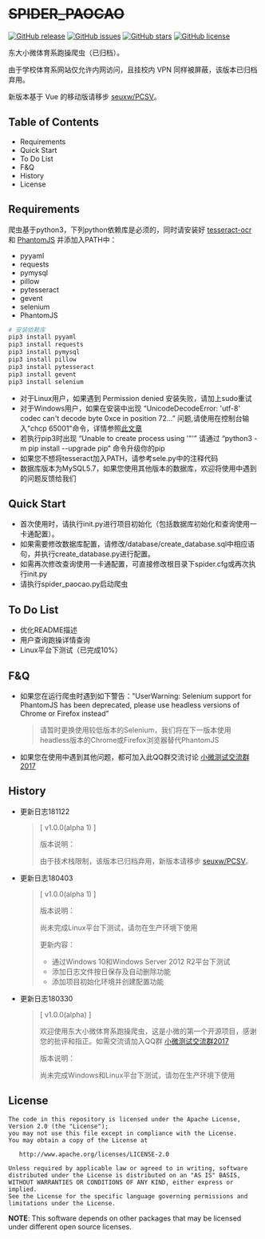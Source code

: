 # ~~SPIDER_PAOCAO~~

[![GitHub release](https://img.shields.io/badge/version-v1.0.0(alpha%201)-brightgreen.svg)](https://github.com/seuxw/spider_paocao)
[![GitHub issues](https://img.shields.io/github/issues/seuxw/spider_paocao.svg)](https://github.com/seuxw/spider_paocao/issues)
[![GitHub stars](https://img.shields.io/github/stars/seuxw/spider_paocao.svg)](https://github.com/seuxw/spider_paocao/stargazers)
[![GitHub license](https://img.shields.io/github/license/seuxw/spider_paocao.svg)](https://github.com/seuxw/spider_paocao/blob/master/LICENSE)

东大小微体育系跑操爬虫（已归档）。

由于学校体育系网站仅允许内网访问，且挂校内 VPN 同样被屏蔽，该版本已归档弃用。

新版本基于 Vue 的移动版请移步 [seuxw/PCSV](https://github.com/seuxw/PCSV)。

## Table of Contents

+ Requirements
+ Quick Start
+ To Do List
+ F&Q
+ History
+ License

## Requirements

爬虫基于python3，下列python依赖库是必须的，同时请安装好 [tesseract-ocr]("https://github.com/tesseract-ocr/tesseract/wiki") 和 [PhantomJS]("http://phantomjs.org/download.html") 并添加入PATH中：

+ pyyaml
+ requests
+ pymysql
+ pillow
+ pytesseract
+ gevent
+ selenium
+ PhantomJS

```bash
# 安装依赖库
pip3 install pyyaml
pip3 install requests
pip3 install pymysql
pip3 install pillow
pip3 install pytesseract
pip3 install gevent
pip3 install selenium
```

+ 对于Linux用户，如果遇到 Permission denied 安装失败，请加上sudo重试
+ 对于Windows用户，如果在安装中出现 “UnicodeDecodeError: 'utf-8' codec can't decode byte 0xce in position 72...” 问题,请使用在控制台输入"chcp 65001"命令，详情参照[此文章]("http://blog.csdn.net/zhyh1435589631/article/details/51303756")
+ 若执行pip3时出现 “Unable to create process using '"'” 请通过 “python3 -m pip install --upgrade pip” 命令升级你的pip
+ 如果您不想将tesseract加入PATH，请参考sele.py中的注释代码
+ 数据库版本为MySQL5.7，如果您使用其他版本的数据库，欢迎将使用中遇到的问题反馈给我们

## Quick Start

+ 首次使用时，请执行init.py进行项目初始化（包括数据库初始化和查询使用一卡通配置）。
+ 如果需要修改数据库配置，请修改/database/create_database.sql中相应语句，并执行create_database.py进行配置。
+ 如需再次修改查询使用一卡通配置，可直接修改根目录下spider.cfg或再次执行init.py
+ 请执行spider_paocao.py启动爬虫

## To Do List

+ 优化README描述
+ 用户查询跑操详情查询
+ Linux平台下测试（已完成10%）

## F&Q

+ 如果您在运行爬虫时遇到如下警告："UserWarning: Selenium support for PhantomJS has been deprecated, please use headless versions of Chrome or Firefox instead"
  > 请暂时更换使用较低版本的Selenium，我们将在下一版本使用headless版本的Chrome或Firefox浏览器替代PhantomJS
+ 如果您在使用中遇到其他问题，都可加入此QQ群交流讨论 [小微测试交流群2017]("https://jq.qq.com/?_wv=1027&k=57ZMWxY")

## History

+ 更新日志181122
  > [ v1.0.0(alpha 1) ]
  >
  > 版本说明：
  >
  > 由于技术栈限制，该版本已归档弃用，新版本请移步 [seuxw/PCSV](https://github.com/seuxw/PCSV)。

+ 更新日志180403
  > [ v1.0.0(alpha 1) ]
  >
  > 版本说明：
  >
  > 尚未完成Linux平台下测试，请勿在生产环境下使用
  >
  > 更新内容：
  >
  > + 通过Windows 10和Windows Server 2012 R2平台下测试
  > + 添加日志文件按日保存及自动删除功能
  > + 添加项目初始化环境并创建配置功能

+ 更新日志180330
  > [ v1.0.0(alpha) ]
  >
  > 欢迎使用东大小微体育系跑操爬虫，这是小微的第一个开源项目，感谢您的批评和指正。如需交流请加入QQ群 [小微测试交流群2017]("https://jq.qq.com/?_wv=1027&k=57ZMWxY")
  >
  > 版本说明：
  >
  > 尚未完成Windows和Linux平台下测试，请勿在生产环境下使用

## License

    The code in this repository is licensed under the Apache License, Version 2.0 (the "License");
    you may not use this file except in compliance with the License.
    You may obtain a copy of the License at

       http://www.apache.org/licenses/LICENSE-2.0

    Unless required by applicable law or agreed to in writing, software
    distributed under the License is distributed on an "AS IS" BASIS,
    WITHOUT WARRANTIES OR CONDITIONS OF ANY KIND, either express or implied.
    See the License for the specific language governing permissions and
    limitations under the License.

**NOTE**: This software depends on other packages that may be licensed under different open source licenses.
